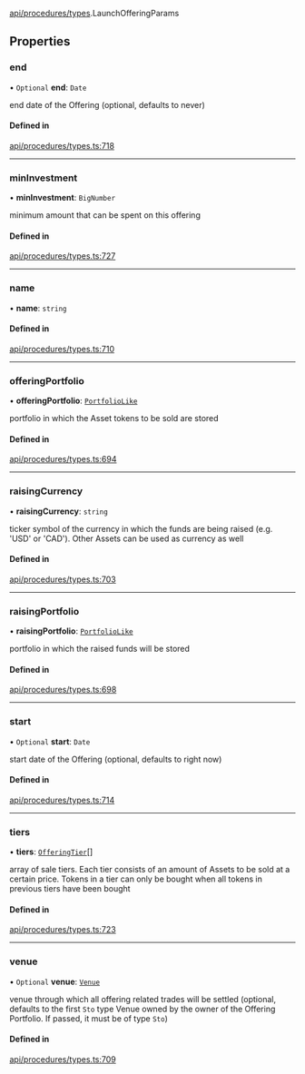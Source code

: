 [api/procedures/types](../../../../Modules/API/Procedures/Types.md).LaunchOfferingParams

## Properties

### end

• `Optional` **end**: `Date`

end date of the Offering (optional, defaults to never)

#### Defined in

[api/procedures/types.ts:718](https://github.com/PolymeshAssociation/polymesh-sdk/blob/15be87e8/src/api/procedures/types.ts#L718)

___

### minInvestment

• **minInvestment**: `BigNumber`

minimum amount that can be spent on this offering

#### Defined in

[api/procedures/types.ts:727](https://github.com/PolymeshAssociation/polymesh-sdk/blob/15be87e8/src/api/procedures/types.ts#L727)

___

### name

• **name**: `string`

#### Defined in

[api/procedures/types.ts:710](https://github.com/PolymeshAssociation/polymesh-sdk/blob/15be87e8/src/api/procedures/types.ts#L710)

___

### offeringPortfolio

• **offeringPortfolio**: [`PortfolioLike`](../../../../Modules/Types/Types.md#portfoliolike)

portfolio in which the Asset tokens to be sold are stored

#### Defined in

[api/procedures/types.ts:694](https://github.com/PolymeshAssociation/polymesh-sdk/blob/15be87e8/src/api/procedures/types.ts#L694)

___

### raisingCurrency

• **raisingCurrency**: `string`

ticker symbol of the currency in which the funds are being raised (e.g. 'USD' or 'CAD').
  Other Assets can be used as currency as well

#### Defined in

[api/procedures/types.ts:703](https://github.com/PolymeshAssociation/polymesh-sdk/blob/15be87e8/src/api/procedures/types.ts#L703)

___

### raisingPortfolio

• **raisingPortfolio**: [`PortfolioLike`](../../../../Modules/Types/Types.md#portfoliolike)

portfolio in which the raised funds will be stored

#### Defined in

[api/procedures/types.ts:698](https://github.com/PolymeshAssociation/polymesh-sdk/blob/15be87e8/src/api/procedures/types.ts#L698)

___

### start

• `Optional` **start**: `Date`

start date of the Offering (optional, defaults to right now)

#### Defined in

[api/procedures/types.ts:714](https://github.com/PolymeshAssociation/polymesh-sdk/blob/15be87e8/src/api/procedures/types.ts#L714)

___

### tiers

• **tiers**: [`OfferingTier`](../../Entities/Offering/Types/OfferingTier.md)[]

array of sale tiers. Each tier consists of an amount of Assets to be sold at a certain price.
  Tokens in a tier can only be bought when all tokens in previous tiers have been bought

#### Defined in

[api/procedures/types.ts:723](https://github.com/PolymeshAssociation/polymesh-sdk/blob/15be87e8/src/api/procedures/types.ts#L723)

___

### venue

• `Optional` **venue**: [`Venue`](../../../../Classes/API/Entities/Venue/Venue.md)

venue through which all offering related trades will be settled
  (optional, defaults to the first `Sto` type Venue owned by the owner of the Offering Portfolio.
  If passed, it must be of type `Sto`)

#### Defined in

[api/procedures/types.ts:709](https://github.com/PolymeshAssociation/polymesh-sdk/blob/15be87e8/src/api/procedures/types.ts#L709)

